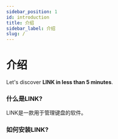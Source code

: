 ```yaml
---
sidebar_position: 1
id: introduction
title: 介绍
sidebar_label: 介绍
slug: /
---
```


# 介绍

Let's discover **LINK in less than 5 minutes**.

### 什么是LINK?
LINK是一款用于管理键盘的软件。

### 如何安装LINK?
